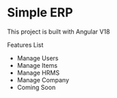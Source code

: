 # Simple ERP

This project is built with Angular V18

Features List
- Manage Users
- Manage Items
- Manage HRMS
- Manage Company
- Coming Soon
